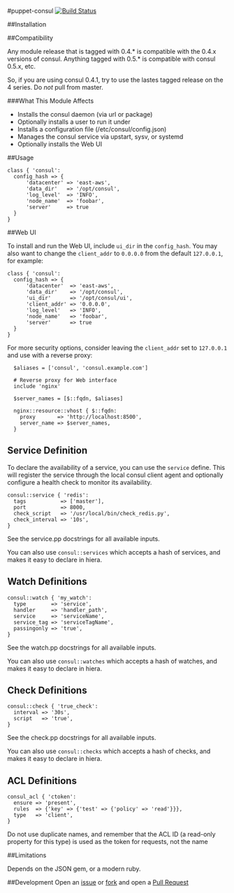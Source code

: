 #puppet-consul
[![Build Status](https://travis-ci.org/solarkennedy/puppet-consul.png)](https://travis-ci.org/solarkennedy/puppet-consul)

##Installation

##Compatibility

Any module release that is tagged with 0.4.* is compatible with the 0.4.x
versions of consul. Anything tagged with 0.5.* is compatible with consul
0.5.x, etc.

So, if you are using consul 0.4.1, try to use the lastes tagged release
on the 4 series. Do *not* pull from master.

###What This Module Affects

* Installs the consul daemon (via url or package)
* Optionally installs a user to run it under
* Installs a configuration file (/etc/consul/config.json)
* Manages the consul service via upstart, sysv, or systemd
* Optionally installs the Web UI

##Usage

```puppet
class { 'consul':
  config_hash => {
      'datacenter' => 'east-aws',
      'data_dir'   => '/opt/consul',
      'log_level'  => 'INFO',
      'node_name'  => 'foobar',
      'server'     => true
  }
}
```

##Web UI

To install and run the Web UI, include `ui_dir` in the `config_hash`.  You may also 
want to change the `client_addr` to `0.0.0.0` from the default `127.0.0.1`, 
for example:
```puppet
class { 'consul':
  config_hash => {
      'datacenter'  => 'east-aws',
      'data_dir'    => '/opt/consul',
      'ui_dir'      => '/opt/consul/ui',
      'client_addr' => '0.0.0.0',
      'log_level'   => 'INFO',
      'node_name'   => 'foobar',
      'server'      => true
  }
}
```
For more security options, consider leaving the `client_addr` set to `127.0.0.1`
and use with a reverse proxy:
```puppet
  $aliases = ['consul', 'consul.example.com']

  # Reverse proxy for Web interface
  include 'nginx'

  $server_names = [$::fqdn, $aliases]

  nginx::resource::vhost { $::fqdn:
    proxy       => 'http://localhost:8500',
    server_name => $server_names,
  }
```

## Service Definition

To declare the availability of a service, you can use the `service` define. This 
will register the service through the local consul client agent and optionally 
configure a health check to monitor its availability.

```puppet
consul::service { 'redis':
  tags           => ['master'],
  port           => 8000,
  check_script   => '/usr/local/bin/check_redis.py',
  check_interval => '10s',
}
```

See the service.pp docstrings for all available inputs.

You can also use `consul::services` which accepts a hash of services, and makes
it easy to declare in hiera.

## Watch Definitions

```puppet
consul::watch { 'my_watch':
  type        => 'service',
  handler     => 'handler_path',
  service     => 'serviceName',
  service_tag => 'serviceTagName',
  passingonly => 'true',
}
```

See the watch.pp docstrings for all available inputs.

You can also use `consul::watches` which accepts a hash of watches, and makes
it easy to declare in hiera.

## Check Definitions

```puppet
consul::check { 'true_check':
  interval => '30s',
  script   => 'true',
}
```

See the check.pp docstrings for all available inputs.

You can also use `consul::checks` which accepts a hash of checks, and makes
it easy to declare in hiera.

## ACL Definitions

```puppet
consul_acl { 'ctoken':
  ensure => 'present',
  rules  => {'key' => {'test' => {'policy' => 'read'}}},
  type   => 'client',
}
```

Do not use duplicate names, and remember that the ACL ID (a read-only property for this type)
is used as the token for requests, not the name

##Limitations

Depends on the JSON gem, or a modern ruby.

##Development
Open an [issue](https://github.com/solarkennedy/puppet-consul/issues) or 
[fork](https://github.com/solarkennedy/puppet-consul/fork) and open a 
[Pull Request](https://github.com/solarkennedy/puppet-consul/pulls)
